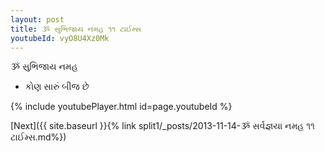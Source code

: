 ```yaml
---
layout: post
title: ૐ સુભિજાય નમહ ૧૧ ટાઈમ્સ
youtubeId: vyO8U4Xz0Mk
---
```

 
 
 ૐ સુભિજાય નમહ  
 
 -  કોણ સારું બીજ છે 
 
  
 
  
 
 
 
 
 
 


{% include youtubePlayer.html id=page.youtubeId %}
 
[Next]({{ site.baseurl }}{% link  split1/_posts/2013-11-14-ૐ સર્વજ્ઞયા નમહ ૧૧ ટાઈમ્સ.md%})
 
